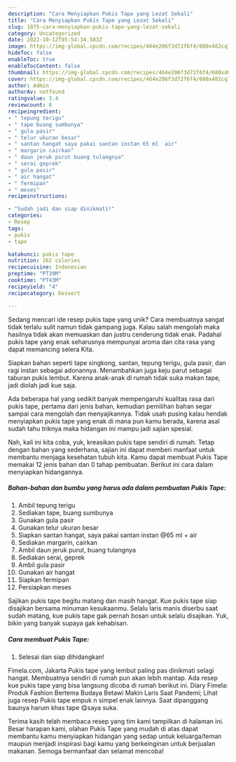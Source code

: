 ```yaml
---
description: "Cara Menyiapkan Pukis Tape yang Lezat Sekali"
title: "Cara Menyiapkan Pukis Tape yang Lezat Sekali"
slug: 1075-cara-menyiapkan-pukis-tape-yang-lezat-sekali
category: Uncategorized
date: 2022-10-12T05:54:34.583Z
image: https://img-global.cpcdn.com/recipes/464e206f3d72f6f4/680x482cq70/pukis-tape-foto-resep-utama.jpg
hideToc: false
enableToc: true
enableTocContent: false
thumbnail: https://img-global.cpcdn.com/recipes/464e206f3d72f6f4/680x482cq70/pukis-tape-foto-resep-utama.jpg
cover: https://img-global.cpcdn.com/recipes/464e206f3d72f6f4/680x482cq70/pukis-tape-foto-resep-utama.jpg
author: Admin
authorAv: notfound
ratingvalue: 3.4
reviewcount: 8
recipeingredient:
- " tepung terigu"
- " tape buang sumbunya"
- " gula pasir"
- " telur ukuran besar"
- " santan hangat saya pakai santan instan 65 ml  air"
- " margarin cairkan"
- " daun jeruk purut buang tulangnya"
- " serai geprek"
- " gula pasir"
- " air hangat"
- " fermipan"
- " meses"
recipeinstructions:

- "Sudah jadi dan siap dinikmati!"
categories:
- Resep
tags:
- pukis
- tape

katakunci: pukis tape 
nutrition: 262 calories
recipecuisine: Indonesian
preptime: "PT39M"
cooktime: "PT43M"
recipeyield: "4"
recipecategory: Dessert

---
```





Sedang mencari ide resep pukis tape yang unik? Cara membuatnya sangat tidak terlalu sulit namun tidak gampang juga. Kalau salah mengolah maka hasilnya tidak akan memuaskan dan justru cenderung tidak enak. Padahal pukis tape yang enak seharusnya mempunyai aroma dan cita rasa yang dapat memancing selera Kita.





Siapkan bahan seperti tape singkong, santan, tepung terigu, gula pasir, dan ragi instan sebagai adonannya. Menambahkan juga keju parut sebagai taburan pukis lembut. Karena anak-anak di rumah tidak suka makan tape, jadi diolah jadi kue saja.

Ada beberapa hal yang sedikit banyak mempengaruhi kualitas rasa dari pukis tape, pertama dari jenis bahan, kemudian pemilihan bahan segar sampai cara mengolah dan menyajikannya. Tidak usah pusing kalau hendak menyiapkan pukis tape yang enak di mana pun kamu berada, karena asal sudah tahu triknya maka hidangan ini mampu jadi sajian spesial.






Nah, kali ini kita coba, yuk, kreasikan pukis tape sendiri di rumah. Tetap dengan bahan yang sederhana, sajian ini dapat memberi manfaat untuk membantu menjaga kesehatan tubuh kita. Kamu dapat membuat Pukis Tape memakai 12 jenis bahan dan 0 tahap pembuatan. Berikut ini cara dalam menyiapkan hidangannya.

<!--inarticleads1-->

##### Bahan-bahan dan bumbu yang harus ada dalam pembuatan Pukis Tape:

1. Ambil  tepung terigu
1. Sediakan  tape, buang sumbunya
1. Gunakan  gula pasir
1. Gunakan  telur ukuran besar
1. Siapkan  santan hangat, saya pakai santan instan @65 ml + air
1. Sediakan  margarin, cairkan
1. Ambil  daun jeruk purut, buang tulangnya
1. Sediakan  serai, geprek
1. Ambil  gula pasir
1. Gunakan  air hangat
1. Siapkan  fermipan
1. Persiapkan  meses


Sajikan pukis tape begitu matang dan masih hangat. Kue pukis tape siap disajikan bersama minuman kesukaanmu. Selalu laris manis diserbu saat sudah matang, kue pukis tape gak pernah bosan untuk selalu disajikan. Yuk, bikin yang banyak supaya gak kehabisan. 

<!--inarticleads2-->

##### Cara membuat Pukis Tape:


1. Selesai dan siap dihidangkan!

Fimela.com, Jakarta Pukis tape yang lembut paling pas dinikmati selagi hangat. Membuatnya sendiri di rumah pun akan lebih mantap. Ada resep kue pukis tape yang bisa langsung dicoba di rumah berikut ini. Diary Fimela: Produk Fashion Bertema Budaya Betawi Makin Laris Saat Pandemi; Lihat juga resep Pukis tape empuk n simpel enak lainnya. Saat dipanggang baunya harum khas tape 😋saya suka. 

Terima kasih telah membaca resep yang tim kami tampilkan di halaman ini. Besar harapan kami, olahan Pukis Tape yang mudah di atas dapat membantu kamu menyiapkan hidangan yang sedap untuk keluarga/teman maupun menjadi inspirasi bagi kamu yang berkeinginan untuk berjualan makanan. Semoga bermanfaat dan selamat mencoba!
